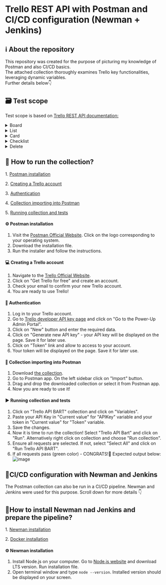 # Trello REST API with Postman and CI/CD configuration (Newman + Jenkins)
## ℹ️ About the repository
<p align="jusify">This repository was created for the purpose of picturing my knowledge of Postman and also CI/CD basics.<br>
The attached collection thoroughly examines Trello key functionalities, leveraging dynamic variables. <br>
Further details below👇</p>

## 🗃️ Test scope
Test scope is based on <a href="https://developer.atlassian.com/cloud/trello/rest/api-group-actions/#api-group-actions" target="_blank">Trello REST API documentation:</a>

<details>
  <summary>Board</summary>

  - Create a Board
  - Create a Label on a Board
  - Get a Board
  - Update a Board
</details>

<details>
  <summary>List</summary>
  
  - Create a List on a Board
  - Get a List
  - Update a List
</details>
  
<details>
  <summary>Card</summary>
  
  - Create a new Card
  - Create a new Label on a Card
  - Get a Card
  - Add a new comment to a Card
  - Update a Card
</details>

<details>
  <summary>Checklist</summary>
  
  - Create a Checklist
  - Get a Checklist
  - Create a Checkitem on a Checklist
  - Update a CheckItem on a Card
  - Get Checkitems on a Checklist
</details>
    
<details>
  <summary>Delete</summary>
  
  - Delete a Checkitem from Checklist
  - Get Checkitems on a Checklist
  - Delete a Checklist
  - Get a Checklist
  - Delete a Card
  - Get a Card
  - Delete a Board
  - Get a Board
</details>
 
## 🚀 How to run the collection?
1️. [Postman installation](#postman-installation)

2️. [Creating a Trello account](#creating-trello-account)

3️. [Authentication](#authentication)
  
4️. [Collection importing into Postman](#collection-import)
  
5️. [Running collection and tests](#running-collection)
  
#### <a name="postman-installation"> ⚙️ Postman installation</a>
1. Visit the [Postman Official Website](https://www.postman.com/). Click on the logo corresponding to your operating system.
2. Download the installation file.
3. Run the installer and follow the instructions.

#### <a name="creating-trello-account"> 💻 Creating a Trello account</a>
1. Navigate to the [Trello Official Website](https://www.trello.com/).
2. Click on "Get Trello for free" and create an account.
3. Check your email to confirm your new Trello account.
4. You are ready to use Trello!

#### <a name="authentication"> 🔑 Authentication</a>
1. Log in to your Trello account.
2. Go to [Trello developer API key page](#https://trello.com/app-key) and click on "Go to the Power-Up Admin Portal".
3. Click on "New" button and enter the required data.
4. Click on "Generate new API key" - your API key will be displayed on the page. Save it for later use.
5. Click on "Token" link and allow to access to your account.
6. Your token will be displayed on the page. Save it for later use.

#### <a name="collection-import"> 📂 Collection importing into Postman</a>
1. Download [the collection](#https://github.com/Barto52/Trello_REST_API/blob/main/Trello%20API%20BART.postman_collection.json).
2. Go to Postman app. On the left sidebar click on "Import" button.
3. Drag and drop the downloaded collection or select it from Postman app.
4. Now you are ready to use it!

#### <a name="running-collection"> ▶️ Running collection and tests</a>
1. Click on "Trello API BART" collection and click on "Variables".
2. Paste your API Key in "Current value" for "APIKey" variable and your token in "Current value" for "Token" variable.
3. Save the changes.
4. Now it is time to run the collection! Select "Trello API Bart" and click on "Run". Alternatively right click on collection and choose "Run collection".
5. Ensure all requests are selected. If not, select "Select All" and click on "Run Trello API BART".
6. If all requests pass (green color) - CONGRATS!🎊 Expected output below: <br> ![image](https://github.com/Barto52/Trello_REST_API/assets/131921596/8038dd3c-c918-4add-a67e-09072b6360b1)

## 🔁CI/CD configuration with Newman and Jenkins
<p align="jusify">The Postman collection can also be run in a CI/CD pipeline. Newman and Jenkins were used for this purpose.
Scroll down for more details 👇</p>

## 🚀How to install Newman nad Jenkins and prepare the pipeline?
1️. [Newman installation](#newman-installation)

2️. [Docker installation](#docker-installation)

#### <a name="newman-installation"> ⚙️ Newman installation</a>
1. Install Node.js on your computer. Go to [Node.js website](#https://nodejs.org/en) and download LTS version. Run installation file.
2. Open terminal window and type ```node --version```. Installed version should be displayed on your screen.

